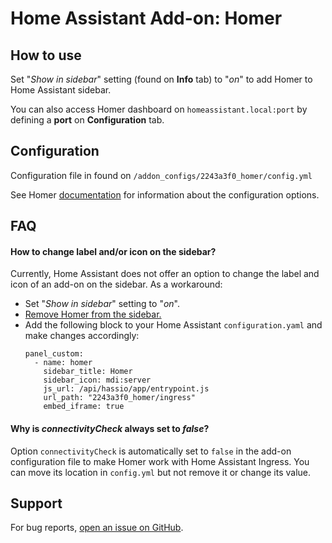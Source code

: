 # Home Assistant Add-on: Homer

## How to use
Set "*Show in sidebar*" setting (found on **Info** tab) to "*on*" to add Homer to Home Assistant sidebar.

You can also access Homer dashboard on `homeassistant.local:port` by defining a **port** on **Configuration** tab.

## Configuration
Configuration file in found on `/addon_configs/2243a3f0_homer/config.yml`

See Homer [documentation](https://github.com/bastienwirtz/homer/blob/main/docs/configuration.md) for information about the configuration options.

## FAQ

#### How to change label and/or icon on the sidebar?
Currently, Home Assistant does not offer an option to change the label and icon of an add-on on the sidebar. As a workaround:
- Set "*Show in sidebar*" setting to "*on*".
- [Remove Homer from the sidebar.](https://www.home-assistant.io/blog/2020/09/17/release-115/#customize-the-sidebar)
- Add the following block to your Home Assistant `configuration.yaml` and make changes accordingly:
  ```
  panel_custom:
    - name: homer
      sidebar_title: Homer
      sidebar_icon: mdi:server
      js_url: /api/hassio/app/entrypoint.js
      url_path: "2243a3f0_homer/ingress"
      embed_iframe: true
  ```

#### Why is *connectivityCheck* always set to *false*?
Option `connectivityCheck` is automatically set to `false` in the add-on configuration file to make Homer work with Home Assistant Ingress. You can move its location in `config.yml` but not remove it or change its value.

## Support
For bug reports, [open an issue on GitHub](https://github.com/Eskander/ha-addon-homer/issues).
